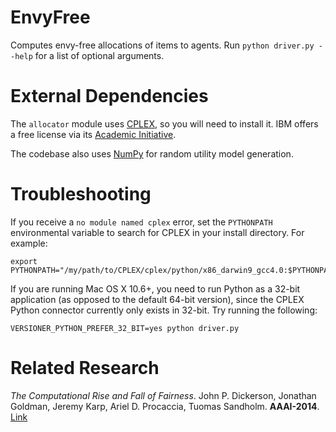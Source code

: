 EnvyFree
========

Computes envy-free allocations of items to agents.  Run `python driver.py --help` for a list of optional arguments.


External Dependencies
=====================
The `allocator` module uses [CPLEX](http://www-01.ibm.com/software/commerce/optimization/cplex-optimizer/), so you will need to install it.  IBM offers a free license via its [Academic Initiative](http://www-03.ibm.com/ibm/university/academic/pub/page/academic_initiative).

The codebase also uses [NumPy](http://www.numpy.org/) for random utility model generation.

Troubleshooting
===============

If you receive a `no module named cplex` error, set the `PYTHONPATH` environmental variable to search for CPLEX in your install directory.  For example:

    export PYTHONPATH="/my/path/to/CPLEX/cplex/python/x86_darwin9_gcc4.0:$PYTHONPATH"

If you are running Mac OS X 10.6+, you need to run Python as a 32-bit application (as opposed to the default 64-bit version), since the CPLEX Python connector currently only exists in 32-bit.  Try running the following:

    VERSIONER_PYTHON_PREFER_32_BIT=yes python driver.py

Related Research
================

_The Computational Rise and Fall of Fairness_.  John P. Dickerson, Jonathan Goldman, Jeremy Karp, Ariel D. Procaccia, Tuomas Sandholm.  **AAAI-2014**.  [Link](http://johnpdickerson.com/pubs/dickerson14computational.pdf "John P. Dickerson")